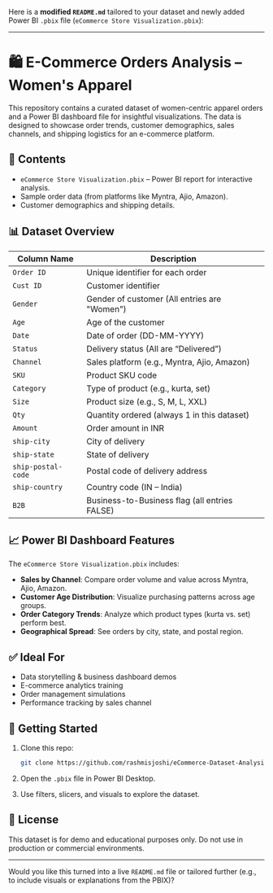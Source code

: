 Here is a **modified `README.md`** tailored to your dataset and newly added Power BI `.pbix` file (`eCommerce Store Visualization.pbix`):

---

# 🛍️ E-Commerce Orders Analysis – Women's Apparel

This repository contains a curated dataset of women-centric apparel orders and a Power BI dashboard file for insightful visualizations. The data is designed to showcase order trends, customer demographics, sales channels, and shipping logistics for an e-commerce platform.

## 📁 Contents

* `eCommerce Store Visualization.pbix` – Power BI report for interactive analysis.
* Sample order data (from platforms like Myntra, Ajio, Amazon).
* Customer demographics and shipping details.

## 📊 Dataset Overview

| Column Name        | Description                                   |
| ------------------ | --------------------------------------------- |
| `Order ID`         | Unique identifier for each order              |
| `Cust ID`          | Customer identifier                           |
| `Gender`           | Gender of customer (All entries are "Women")  |
| `Age`              | Age of the customer                           |
| `Date`             | Date of order (DD-MM-YYYY)                    |
| `Status`           | Delivery status (All are “Delivered”)         |
| `Channel`          | Sales platform (e.g., Myntra, Ajio, Amazon)   |
| `SKU`              | Product SKU code                              |
| `Category`         | Type of product (e.g., kurta, set)            |
| `Size`             | Product size (e.g., S, M, L, XXL)             |
| `Qty`              | Quantity ordered (always 1 in this dataset)   |
| `Amount`           | Order amount in INR                           |
| `ship-city`        | City of delivery                              |
| `ship-state`       | State of delivery                             |
| `ship-postal-code` | Postal code of delivery address               |
| `ship-country`     | Country code (IN – India)                     |
| `B2B`              | Business-to-Business flag (all entries FALSE) |

## 📈 Power BI Dashboard Features

The `eCommerce Store Visualization.pbix` includes:

* **Sales by Channel**: Compare order volume and value across Myntra, Ajio, Amazon.
* **Customer Age Distribution**: Visualize purchasing patterns across age groups.
* **Order Category Trends**: Analyze which product types (kurta vs. set) perform best.
* **Geographical Spread**: See orders by city, state, and postal region.

## ✅ Ideal For

* Data storytelling & business dashboard demos
* E-commerce analytics training
* Order management simulations
* Performance tracking by sales channel

## 🚀 Getting Started

1. Clone this repo:

   ```bash
   git clone https://github.com/rashmisjoshi/eCommerce-Dataset-Analysis-Visualization
   ```
2. Open the `.pbix` file in Power BI Desktop.
3. Use filters, slicers, and visuals to explore the dataset.

## 📜 License

This dataset is for demo and educational purposes only. Do not use in production or commercial environments.

---

Would you like this turned into a live `README.md` file or tailored further (e.g., to include visuals or explanations from the PBIX)?
